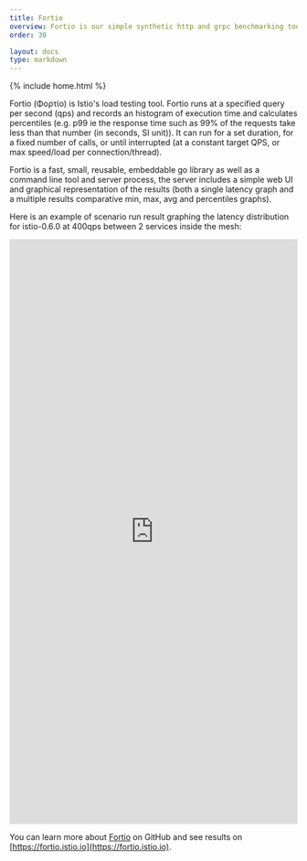```yaml
---
title: Fortio
overview: Fortio is our simple synthetic http and grpc benchmarking tool.
order: 30

layout: docs
type: markdown
---
```

{% include home.html %}

Fortio (Φορτίο) is Istio's load testing tool. Fortio runs at a specified query per second (qps) and records an histogram of execution time and calculates percentiles (e.g. p99 ie the response time such as 99% of the requests take less than that number (in seconds, SI unit)). It can run for a set duration, for a fixed number of calls, or until interrupted (at a constant target QPS, or max speed/load per connection/thread).

Fortio is a fast, small, reusable, embeddable go library as well as a command line tool and server process, the server includes a simple web UI and graphical representation of the results (both a single latency graph and a multiple results comparative min, max, avg and percentiles graphs).

Here is an example of scenario run result graphing the latency distribution for istio-0.6.0 at 400qps between 2 services inside the mesh:

<iframe src="https://fortio.istio.io/browse?url=2018-03-07-164634_0_6_0_400qps_scenario1_with_cache.json" width="100%" height="1024" scrolling="no" frameborder="0"></iframe>


You can learn more about [Fortio](https://github.com/istio/fortio/blob/master/README.md#fortio) on GitHub and see results on [https://fortio.istio.io](https://fortio.istio.io).
